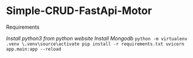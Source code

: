 # Simple-CRUD-FastApi-Motor


Requirements

*Install python3 from python website*
*Install Mongodb*
`python -m virtualenv .venv
\.venv\source\activate
pip install -r requirements.txt
uvicorn app.main:app --reload`


